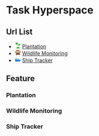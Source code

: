 # Task Hyperspace

## Url List

- ![Plantation](assets/sprout.png) [Plantation](url)
- ![Wildlife Monitoring](assets/paw.png) [Wildlife Monitoring](url)
- ![Ship Tracker](assets/ship.png) [Ship Tracker](url)

## Feature

### Plantation

### Wildlife Monitoring

### Ship Tracker


